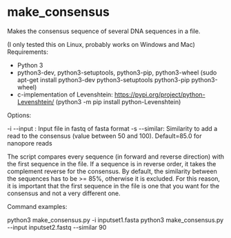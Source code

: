 # make_consensus
Makes the consensus sequence of several DNA sequences in a file.

(I only tested this on Linux, probably works on Windows and Mac)
Requirements:
- Python 3
- python3-dev, python3-setuptools, python3-pip, python3-wheel
  (sudo apt-get install python3-dev python3-setuptools python3-pip python3-wheel)
- c-implementation of Levenshtein: https://pypi.org/project/python-Levenshtein/
  (python3 -m pip install python-Levenshtein)

Options:

-i --input : Input file in fastq of fasta format
-s --similar: Similarity to add a read to the consensus (value between 50 and 100). Default=85.0 for nanopore reads

The script compares every sequence (in forward and reverse direction) with the first sequence in the file.  If a sequence is in reverse order, it takes the complement reverse for the consensus.  By default, the similarity between the sequences has to be >= 85%, otherwise it is excluded.  For this reason, it is important that the first sequence in the file is one that you want for the consensus and not a very different one.

Command examples:

python3 make_consensus.py -i inputset1.fasta
python3 make_consensus.py --input inputset2.fastq --similar 90
